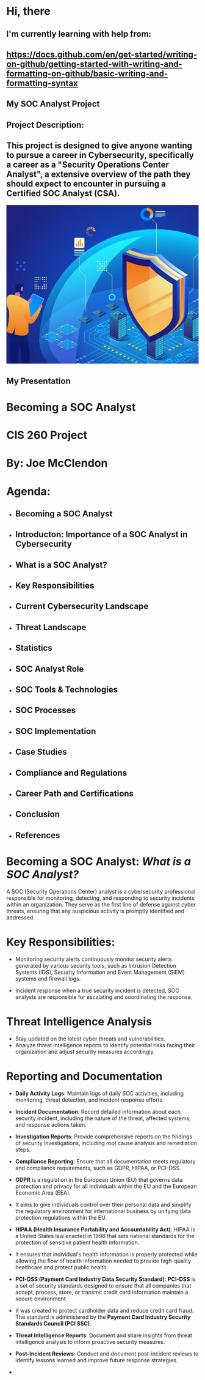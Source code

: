 # **Hi, there**
## I'm currently learning with help from: 
## https://docs.github.com/en/get-started/writing-on-github/getting-started-with-writing-and-formatting-on-github/basic-writing-and-formatting-syntax 
## My **SOC Analyst** Project
## Project Description: 
## This project is designed to give anyone wanting to pursue a career in Cybersecurity, specifically a career as a "Security Operations Center Analyst", a extensive overview of the path they should expect to encounter in pursuing a Certified SOC Analyst (CSA).  
![SOC Pic](https://github.com/Chillyjhm23/chilly-world/blob/main/SOC-analyst%20pic.jpg)
## My Presentation

# **Becoming a SOC Analyst**

# CIS 260 Project


# By: Joe McClendon




# **Agenda**:

- ## Becoming a SOC Analyst  
- ## Introducton: Importance of a SOC Analyst in Cybersecurity
- ## What is a SOC Analyst?
- ## Key Responsibilities 
- ## Current Cybersecurity Landscape
- ## Threat Landscape
- ## Statistics
- ## SOC Analyst Role
- ## SOC Tools & Technologies
- ## SOC Processes
- ## SOC Implementation
- ## Case Studies
- ## Compliance and Regulations
- ## Career Path and Certifications
- ## Conclusion
- ## References 

# Becoming a SOC Analyst: ***What is a SOC Analyst?***

A SOC (Security Operations Center) analyst is a cybersecurity professional responsible for monitoring, detecting, and responding to security incidents within an organization. They serve as the first line of defense against cyber threats, ensuring that any suspicious activity is promptly identified and addressed.

# **Key Responsibilities**: 

- Monitoring security alerts continuously monitor security alerts generated by various security tools, such as Intrusion Detection Systems (IDS), Security Information and Event Management (SIEM) systems and firewall logs.

- Incident response when a true security incident is detected, SOC analysts are responsible for escalating and coordinating the response.

# **Threat Intelligence Analysis**

- Stay updated on the latest cyber threats and vulnerabilities.
- Analyze threat intelligence reports to identify potential risks facing their organization and adjust security measures accordingly.

# **Reporting and Documentation**

- **Daily Activity Logs**: Maintain logs of daily SOC activities, including monitoring, threat detection, and incident response efforts.

- **Incident Documentation**: Record detailed information about each security incident, including the nature of the threat, affected systems, and response actions taken.
  
- **Investigation Reports**: Provide comprehensive reports on the findings of security investigations, including root cause analysis and remediation steps.

- **Compliance Reporting**: Ensure that all documentation meets regulatory and compliance requirements, such as GDPR, HIPAA, or PCI-DSS.

- **GDPR** is a regulation in the European Union (EU) that governs data protection and privacy for all individuals within the EU and the European Economic Area (EEA).

- It aims to give individuals control over their personal data and simplify the regulatory environment for international business by unifying data protection regulations within the EU.

- **HIPAA (Health Insurance Portability and Accountability Act)**: HIPAA is a United States law enacted in 1996 that sets national standards for the protection of sensitive patient health information.

- It ensures that individual's health information is properly protected while allowing the flow of health information needed to provide high-quality healthcare and protect public health.

- **PCI-DSS (Payment Card Industry Data Security Standard)**: **PCI-DSS** is a set of security standards designed to ensure that all companies that accept, process, store, or transmit credit card information maintain a secure environment.

- It was created to protect cardholder data and reduce credit card fraud. The standard is administered by the **Payment Card Industry Security Standards Council (PCI SSC)**.

- **Threat Intelligence Reports**: Document and share insights from threat intelligence analysis to inform proactive security measures.

- **Post-Incident Reviews**: Conduct and document post-incident reviews to identify lessons learned and improve future response strategies.

- 

